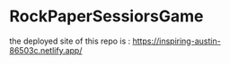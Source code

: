 # RockPaperSessiorsGame

the deployed site of this repo is : https://inspiring-austin-86503c.netlify.app/
